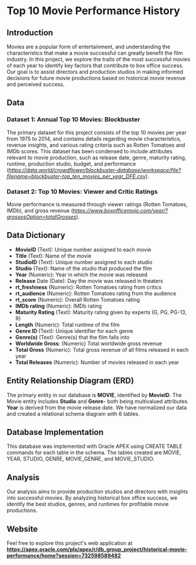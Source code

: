 # Top 10 Movie Performance History
## Introduction
Movies are a popular form of entertainment, and understanding the characteristics that make a movie successful can greatly benefit the film industry. In this project, we explore the traits of the most successful movies of each year to identify key factors that contribute to box office success. Our goal is to assist directors and production studios in making informed decisions for future movie productions based on historical movie revenue and perceived success.

## Data
### Dataset 1: Annual Top 10 Movies: Blockbuster
The primary dataset for this project consists of the top 10 movies per year from 1975 to 2014, and contains details regarding movie characteristics, revenue insights, and various rating criteria such as Rotten Tomatoes and IMDb scores. This dataset has been condensed to include attributes relevant to movie production, such as release date, genre, maturity rating, runtime, production studio, budget, and performance (_https://data.world/crowdflower/blockbuster-database/workspace/file?filename=blockbuster-top_ten_movies_per_year_DFE.csv_).

### Dataset 2: Top 10 Movies: Viewer and Critic Ratings
Movie performance is measured through viewer ratings (Rotten Tomatoes, IMDb), and gross revenue (_https://www.boxofficemojo.com/year/?grossesOption=totalGrosses_).

## Data Dictionary
- **MovieID**	(Text):	Unique number assigned to each movie
- **Title**	(Text):	Name of the movie
- **StudioID**	(Text):	Unique number assigned to each studio
- **Studio**	(Text):	Name of the studio that produced the film
- **Year**  (Numeric):	Year in which the movie was released
- **Release** Date	(Date):	Day the movie was released in theaters
- **rt_freshness**	(Numeric):	Rotten Tomatoes rating from critics
- **rt_audience**	(Numeric): Rotten Tomatoes rating from the audience
- **rt_score**	(Numeric):	Overall Rotten Tomatoes rating
- **IMDb rating**	(Numeric):	IMDb rating
- **Maturity Rating**	(Text):	Maturity rating given by experts (G, PG, PG-13, R)
- **Length**	(Numeric):	Total runtime of the film
- **Genre ID**	(Text):	Unique identifier for each genre
- **Genre(s)**	(Text):	Genre(s) that the film falls into
- **Worldwide Gross**:	(Numeric)	Total worldwide gross revenue
- **Total Gross**	(Numeric):	Total gross revenue of all films released in each year
- **Total Releases**	(Numeric):	Number of movies released in each year

## Entity Relationship Diagram (ERD)
The primary entity in our database is **MOVIE**, identified by **MovieID**. The Movie entity includes **Studio** and **Genre**- both being multivalued attributes. **Year** is derived from the movie release date. We have normalized our data and created a relational schema diagram with 6 tables.

## Database Implementation
This database was implemented with Oracle APEX using CREATE TABLE commands for each table in the schema. The tables created are MOVIE, YEAR, STUDIO, GENRE, MOVIE_GENRE, and MOVIE_STUDIO.

## Analysis
Our analysis aims to provide production studios and directors with insights into successful movies. By analyzing historical box office success, we identify the best studios, genres, and runtimes for profitable movie productions.

## Website
Feel free to explore this project's web application at **https://apex.oracle.com/pls/apex/r/db_group_project/historical-movie-performance/home?session=732598589482**
